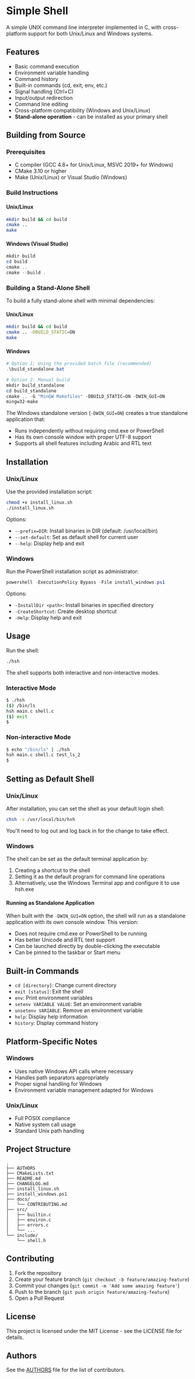 # Simple Shell

A simple UNIX command line interpreter implemented in C, with cross-platform support for both Unix/Linux and Windows systems.

## Features

- Basic command execution
- Environment variable handling
- Command history
- Built-in commands (cd, exit, env, etc.)
- Signal handling (Ctrl+C)
- Input/output redirection
- Command line editing
- Cross-platform compatibility (Windows and Unix/Linux)
- **Stand-alone operation** - can be installed as your primary shell

## Building from Source

### Prerequisites

- C compiler (GCC 4.8+ for Unix/Linux, MSVC 2019+ for Windows)
- CMake 3.10 or higher
- Make (Unix/Linux) or Visual Studio (Windows)

### Build Instructions

#### Unix/Linux
```bash
mkdir build && cd build
cmake ..
make
```

#### Windows (Visual Studio)
```powershell
mkdir build
cd build
cmake ..
cmake --build .
```

### Building a Stand-Alone Shell

To build a fully stand-alone shell with minimal dependencies:

#### Unix/Linux
```bash
mkdir build && cd build
cmake .. -DBUILD_STATIC=ON
make
```

#### Windows
```powershell
# Option 1: Using the provided batch file (recommended)
.\build_standalone.bat

# Option 2: Manual build
mkdir build_standalone
cd build_standalone
cmake .. -G "MinGW Makefiles" -DBUILD_STATIC=ON -DWIN_GUI=ON
mingw32-make
```

The Windows standalone version (`-DWIN_GUI=ON`) creates a true standalone application that:
- Runs independently without requiring cmd.exe or PowerShell
- Has its own console window with proper UTF-8 support
- Supports all shell features including Arabic and RTL text

## Installation

### Unix/Linux

Use the provided installation script:

```bash
chmod +x install_linux.sh
./install_linux.sh
```

Options:
- `--prefix=DIR`: Install binaries in DIR (default: /usr/local/bin)
- `--set-default`: Set as default shell for current user
- `--help`: Display help and exit

### Windows

Run the PowerShell installation script as administrator:

```powershell
powershell -ExecutionPolicy Bypass -File install_windows.ps1
```

Options:
- `-InstallDir <path>`: Install binaries in specified directory
- `-CreateShortcut`: Create desktop shortcut
- `-Help`: Display help and exit

## Usage

Run the shell:
```bash
./hsh
```

The shell supports both interactive and non-interactive modes.

### Interactive Mode
```bash
$ ./hsh
($) /bin/ls
hsh main.c shell.c
($) exit
$
```

### Non-interactive Mode
```bash
$ echo "/bin/ls" | ./hsh
hsh main.c shell.c test_ls_2
$
```

## Setting as Default Shell

### Unix/Linux

After installation, you can set the shell as your default login shell:

```bash
chsh -s /usr/local/bin/hsh
```

You'll need to log out and log back in for the change to take effect.

### Windows

The shell can be set as the default terminal application by:

1. Creating a shortcut to the shell
2. Setting it as the default program for command line operations
3. Alternatively, use the Windows Terminal app and configure it to use hsh.exe

#### Running as Standalone Application

When built with the `-DWIN_GUI=ON` option, the shell will run as a standalone application with its own console window. This version:

- Does not require cmd.exe or PowerShell to be running
- Has better Unicode and RTL text support
- Can be launched directly by double-clicking the executable
- Can be pinned to the taskbar or Start menu

## Built-in Commands

- `cd [directory]`: Change current directory
- `exit [status]`: Exit the shell
- `env`: Print environment variables
- `setenv VARIABLE VALUE`: Set an environment variable
- `unsetenv VARIABLE`: Remove an environment variable
- `help`: Display help information
- `history`: Display command history

## Platform-Specific Notes

### Windows
- Uses native Windows API calls where necessary
- Handles path separators appropriately
- Proper signal handling for Windows
- Environment variable management adapted for Windows

### Unix/Linux
- Full POSIX compliance
- Native system call usage
- Standard Unix path handling

## Project Structure

```
.
├── AUTHORS
├── CMakeLists.txt
├── README.md
├── CHANGELOG.md
├── install_linux.sh
├── install_windows.ps1
├── docs/
│   └── CONTRIBUTING.md
├── src/
│   ├── builtin.c
│   ├── environ.c
│   ├── errors.c
│   └── ...
└── include/
    └── shell.h
```

## Contributing

1. Fork the repository
2. Create your feature branch (`git checkout -b feature/amazing-feature`)
3. Commit your changes (`git commit -m 'Add some amazing feature'`)
4. Push to the branch (`git push origin feature/amazing-feature`)
5. Open a Pull Request

## License

This project is licensed under the MIT License - see the LICENSE file for details.

## Authors

See the [AUTHORS](AUTHORS) file for the list of contributors.
